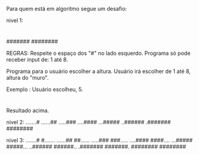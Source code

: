 Para quem está em algoritmo segue um desafio:

nivel 1: 
#
##
###
####
#####
######
#######
########

REGRAS: Respeite o espaço dos "#" no lado esquerdo. Programa só pode receber input de: 1 até 8.

Programa para o usuário escolher a altura. Usuário irá escolher de 1 até 8, altura do "muro".

Exemplo : Usuário escolheu, 5.

#
##
###
####
#####

Resultado acima.


nivel 2: 
.......#
......##
.....###
....####
...#####
..######
.#######
########

nivel 3:
.......# #.......
......## ##......
.....### ###.....
....#### ####....
...##### #####...
..###### ######..
.####### #######.
######## ########

